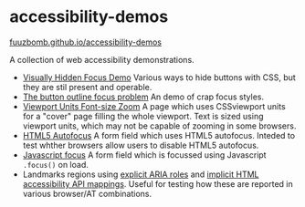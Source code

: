 # accessibility-demos
[fuuzbomb.github.io/accessibility-demos](http://fuzzbomb.github.io/accessibility-demos/)

A collection of web accessibility demonstrations.

- [Visually Hidden Focus Demo](http://fuzzbomb.github.io/accessibility-demos/visually-hidden-focus-test.html)
  Various ways to hide buttons with CSS, but they are stil present and operable.
- [The button outline focus problem](http://fuzzbomb.github.io/accessibility-demos/focus-white-outline-problem.html)
  An demo of crap focus styles.
- [Viewport Units Font-size Zoom](http://fuzzbomb.github.io/accessibility-demos/viewport-units-font-zoom.html)
  A page which uses CSSviewport units for a "cover" page filling the whole viewport.  Text is sized using viewport units, which may not be capable of zooming in some browsers.
- [HTML5 Autofocus](http://fuzzbomb.github.io/accessibility-demos/html5-autofocus-demo.html)
  A form field which uses HTML5 autofocus.  Inteded to test whther browsers allow users to disable HTML5 autofocus.
- [Javascript focus](http://fuzzbomb.github.io/accessibility-demos/javascript-focus-demo.html)
  A form field which is focussed using Javascript `.focus()` on load.
- Landmarks regions using [explicit ARIA roles](https://fuzzbomb.github.io/accessibility-demos/landmarks-explicit-aria-role.html) and [implicit HTML accessibility API mappings](https://fuzzbomb.github.io/accessibility-demos/landmarks-implicit-aria-role.html). Useful for testing how these are reported in various browser/AT combinations.
